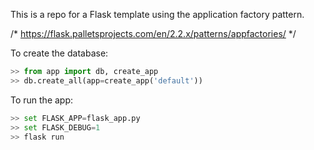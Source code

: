 This is a repo for a Flask template using the application factory pattern.

/*
https://flask.palletsprojects.com/en/2.2.x/patterns/appfactories/
*/

To create the database:
```python
>> from app import db, create_app
>> db.create_all(app=create_app('default'))
```

To run the app:

```python
>> set FLASK_APP=flask_app.py
>> set FLASK_DEBUG=1
>> flask run
```
